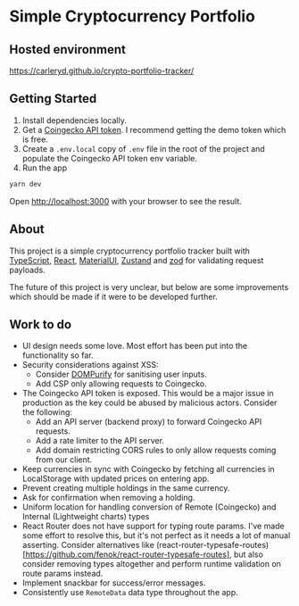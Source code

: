 # Simple Cryptocurrency Portfolio

## Hosted environment

https://carleryd.github.io/crypto-portfolio-tracker/

## Getting Started

1. Install dependencies locally.
2. Get a [Coingecko API token](https://www.coingecko.com/en/api). I recommend getting the demo token which is free.
3. Create a `.env.local` copy of `.env` file in the root of the project and populate the Coingecko API token env variable.
4. Run the app

```bash
yarn dev
```

Open [http://localhost:3000](http://localhost:3000) with your browser to see the result.

## About

This project is a simple cryptocurrency portfolio tracker built with [TypeScript](https://www.typescriptlang.org/), [React](https://react.dev/), [MaterialUI](https://mui.com/material-ui/), [Zustand](https://github.com/pmndrs/zustand) and [zod](https://zod.dev/) for validating request payloads.

The future of this project is very unclear, but below are some improvements which should be made if it were to be developed further.

## Work to do

- UI design needs some love. Most effort has been put into the functionality so far.
- Security considerations against XSS:
  - Consider [DOMPurify](https://github.com/cure53/DOMPurify) for sanitising user inputs.
  - Add CSP only allowing requests to Coingecko.
- The Coingecko API token is exposed. This would be a major issue in production as the key could be abused by malicious actors. Consider the following:
  - Add an API server (backend proxy) to forward Coingecko API requests.
  - Add a rate limiter to the API server.
  - Add domain restricting CORS rules to only allow requests coming from our client.
- Keep currencies in sync with Coingecko by fetching all currencies in LocalStorage with updated prices on entering app.
- Prevent creating multiple holdings in the same currency.
- Ask for confirmation when removing a holding.
- Uniform location for handling conversion of Remote (Coingecko) and Internal (Lightweight charts) types
- React Router does not have support for typing route params. I've made some effort to resolve this, but it's not perfect as it needs a lot of manual asserting. Consider alternatives like (react-router-typesafe-routes)[https://github.com/fenok/react-router-typesafe-routes], but also consider removing types altogether and perform runtime validation on route params instead.
- Implement snackbar for success/error messages.
- Consistently use `RemoteData` data type throughout the app.
